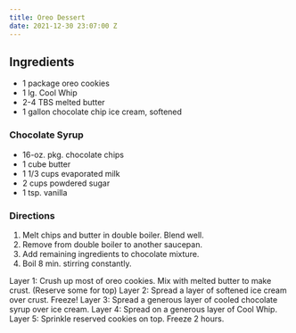 ```yaml
---
title: Oreo Dessert
date: 2021-12-30 23:07:00 Z
---
```


## Ingredients

* 1 package oreo cookies
* 1 lg. Cool Whip 
* 2-4 TBS melted butter 
* 1 gallon chocolate chip ice cream, softened

### Chocolate Syrup
* 16-oz. pkg. chocolate chips 
* 1 cube butter 
* 1 1/3 cups evaporated milk 
* 2 cups powdered sugar 
* 1 tsp. vanilla 

### Directions 
1. Melt chips and butter in double boiler. Blend well. 
2. Remove from double boiler to another saucepan. 
3. Add remaining ingredients to chocolate mixture. 
4. Boil 8 min. stirring constantly. 

Layer 1: Crush up most of oreo cookies. Mix with melted butter to 
make crust. (Reserve some for top) Layer 2: Spread a layer of softened ice cream over crust. Freeze! Layer 3: Spread a generous layer of cooled chocolate syrup over ice 
cream. Layer 4: Spread on a generous layer of Cool Whip. Layer 5: Sprinkle reserved cookies on top. Freeze 2 hours. 
